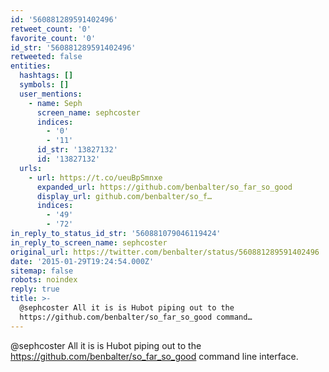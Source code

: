 ```yaml
---
id: '560881289591402496'
retweet_count: '0'
favorite_count: '0'
id_str: '560881289591402496'
retweeted: false
entities:
  hashtags: []
  symbols: []
  user_mentions:
    - name: Seph
      screen_name: sephcoster
      indices:
        - '0'
        - '11'
      id_str: '13827132'
      id: '13827132'
  urls:
    - url: https://t.co/ueuBpSmnxe
      expanded_url: https://github.com/benbalter/so_far_so_good
      display_url: github.com/benbalter/so_f…
      indices:
        - '49'
        - '72'
in_reply_to_status_id_str: '560881079046119424'
in_reply_to_screen_name: sephcoster
original_url: https://twitter.com/benbalter/status/560881289591402496
date: '2015-01-29T19:24:54.000Z'
sitemap: false
robots: noindex
reply: true
title: >-
  @sephcoster All it is is Hubot piping out to the
  https://github.com/benbalter/so_far_so_good command…
---
```


@sephcoster All it is is Hubot piping out to the https://github.com/benbalter/so_far_so_good command line interface.